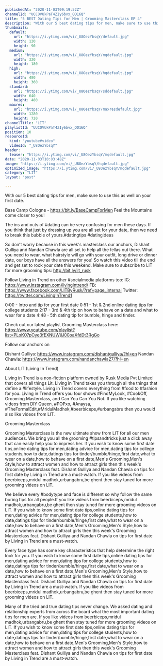 ```yaml
---
publishedAt: "2020-11-03T09:19:52Z"
channelId: "UCCOVUkPaT4ZIy6bvx_OO16Q"
title: "5 BEST Dating Tips for Men | Grooming Masterclass EP 4"
description: "With our 5 best dating tips for men, make sure to use this as well on your first date.\n\nBase Camp Cologne - https://bit.ly/BaseCampForMen\nFeel the Mountains come closer to you! \n\nThe ins and outs of #dating can be very confusing for men these days. If you think that just by dressing up you are all set for your date, then we need to break this bubble of yours.#datingtips #datingideas\n\nSo don't worry because in this week's masterclass our anchors, Dishant Gulliya and Nandan Chawla are all set to help all the fellas out there. What you need to wear, what hairstyle will go with your outfit, long drive or dinner date, our boys have all the answers for you! So watch this video till the end and get set to rock your date this weekend. Make sure to subscribe to LIT for more grooming tips: http://bit.ly/lit_rusk\n\nFollow Living in Trend on other #socialmedia platforms too:\nIG: https://www.instagram.com/livingintrend/\nFB: https://www.facebook.com/LITByRusk/?ref=page_internal \nTwitter: https://twitter.com/LivingInTrend1\n\n0:00 - Intro and tip for your first date\n0:51 - 1st & 2nd online dating tips for college students\n2:17 - 3rd & 4th tip on how to behave on a date and what to wear for a date\n4:48 - 5th dating tip for bumble, hinge and tinder.\n\nCheck out our latest playlist Grooming Masterclass here: https://www.youtube.com/playlist?list=PLoK07pOye3fEXNUWjlJ00oaXfdDt3RgGo\n\nFollow our anchors on\n\nDishant Gulliya: https://www.instagram.com/dishantgulliya/?hl=en\nNandan Chawla: https://www.instagram.com/nandanchawla27/?hl=en\n\nAbout LIT (Living In Trend)\n\nLiving in Trend is a non-fiction platform owned by Rusk Media Pvt Limited that covers all things Lit. Living in Trend takes you through all the things that define a #lifestyle. Living in Trend covers everything from #food to #fashion for you. Living in Trend offers you four shows #FindMyLook, #CookOff, Grooming Masterclass, and Can You Can You Not. If you like watching videos from DIY Queen, #POPxo, #Anaysa, #TheFormalEdit,#MridulMadhok,#beerbiceps,#urbangabru then you would also like videos from LIT. \n\nGrooming Masterclass\n\nGrooming Masterclass is the new ultimate show from LIT for all our men audiences. We bring you all the grooming #tipsandtricks just a click away that can easily help you to impress her. If you wish to know some first date tips,online dating tips for men,dating advice for men,dating tips for college students,how to date,datings tips for tinder/bumble/hinge,first date,what to wear on a date,how to behave on a first date,Men's Grooming,Men's Style,how to attract women and how to attract girls then this week's Grooming Masterclass feat. Dishant Gulliya and Nandan Chawla on tips for first date by Living in Trend are a must-watch. If you like videos from beerbiceps,mridul madhok,urbangabru,be ghent then stay tuned for more grooming videos on LIT.\n\nWe believe every #bodytype and face is different so why follow the same boring tips for all people.If you like videos from beerbiceps,mridul madhok,urbangabru,be ghent then stay tuned for more grooming videos on LIT. If you wish to know some first date tips,online dating tips for men,dating advice for men,dating tips for college students,how to date,datings tips for tinder/bumble/hinge,first date,what to wear on a date,how to behave on a first date,Men's Grooming,Men's Style,how to attract women and how to attract girls then this week's Grooming Masterclass feat. Dishant Gulliya and Nandan Chawla on tips for first date by Living in Trend are a must-watch. \n\nEvery face type has some key characteristics that help determine the right look for you. If you wish to know some first date tips,online dating tips for men,dating advice for men,dating tips for college students,how to date,datings tips for tinder/bumble/hinge,first date,what to wear on a date,how to behave on a first date,Men's Grooming,Men's Style,how to attract women and how to attract girls then this week's Grooming Masterclass feat. Dishant Gulliya and Nandan Chawla on tips for first date by Living in Trend are a must-watch. If you like videos from beerbiceps,mridul madhok,urbangabru,be ghent then stay tuned for more grooming videos on LIT.\n\nMany of the tried and true dating tips never change. We asked dating and relationship experts from across the board what the most important dating tips for men are. If you like videos from beerbiceps,mridul madhok,urbangabru,be ghent then stay tuned for more grooming videos on LIT. If you wish to know some first date tips,online dating tips for men,dating advice for men,dating tips for college students,how to date,datings tips for tinder/bumble/hinge,first date,what to wear on a date,how to behave on a first date,Men's Grooming,Men's Style,how to attract women and how to attract girls then this week's Grooming Masterclass feat. Dishant Gulliya and Nandan Chawla on tips for first date by Living in Trend are a must-watch."
thumbnails:
  default:
    url: "https://i.ytimg.com/vi/_U8OezYbsqY/default.jpg"
    width: 120
    height: 90
  medium:
    url: "https://i.ytimg.com/vi/_U8OezYbsqY/mqdefault.jpg"
    width: 320
    height: 180
  high:
    url: "https://i.ytimg.com/vi/_U8OezYbsqY/hqdefault.jpg"
    width: 480
    height: 360
  standard:
    url: "https://i.ytimg.com/vi/_U8OezYbsqY/sddefault.jpg"
    width: 640
    height: 480
  maxres:
    url: "https://i.ytimg.com/vi/_U8OezYbsqY/maxresdefault.jpg"
    width: 1280
    height: 720
channelTitle: "LIT"
playlistId: "UUCOVUkPaT4ZIy6bvx_OO16Q"
position: 10
resourceId:
  kind: "youtube#video"
  videoId: "_U8OezYbsqY"
header:
  teaser: "https://i.ytimg.com/vi/_U8OezYbsqY/mqdefault.jpg"
date: "2020-11-03T10:03:48Z"
image: "https://i.ytimg.com/vi/_U8OezYbsqY/hqdefault.jpg"
optimized_image: "https://i.ytimg.com/vi/_U8OezYbsqY/mqdefault.jpg"
category: "LIT"
layout: "post"

---
```

With our 5 best dating tips for men, make sure to use this as well on your first date.

Base Camp Cologne - https://bit.ly/BaseCampForMen
Feel the Mountains come closer to you! 

The ins and outs of #dating can be very confusing for men these days. If you think that just by dressing up you are all set for your date, then we need to break this bubble of yours.#datingtips #datingideas

So don't worry because in this week's masterclass our anchors, Dishant Gulliya and Nandan Chawla are all set to help all the fellas out there. What you need to wear, what hairstyle will go with your outfit, long drive or dinner date, our boys have all the answers for you! So watch this video till the end and get set to rock your date this weekend. Make sure to subscribe to LIT for more grooming tips: http://bit.ly/lit_rusk

Follow Living in Trend on other #socialmedia platforms too:
IG: https://www.instagram.com/livingintrend/
FB: https://www.facebook.com/LITByRusk/?ref=page_internal 
Twitter: https://twitter.com/LivingInTrend1

0:00 - Intro and tip for your first date
0:51 - 1st & 2nd online dating tips for college students
2:17 - 3rd & 4th tip on how to behave on a date and what to wear for a date
4:48 - 5th dating tip for bumble, hinge and tinder.

Check out our latest playlist Grooming Masterclass here: https://www.youtube.com/playlist?list=PLoK07pOye3fEXNUWjlJ00oaXfdDt3RgGo

Follow our anchors on

Dishant Gulliya: https://www.instagram.com/dishantgulliya/?hl=en
Nandan Chawla: https://www.instagram.com/nandanchawla27/?hl=en

About LIT (Living In Trend)

Living in Trend is a non-fiction platform owned by Rusk Media Pvt Limited that covers all things Lit. Living in Trend takes you through all the things that define a #lifestyle. Living in Trend covers everything from #food to #fashion for you. Living in Trend offers you four shows #FindMyLook, #CookOff, Grooming Masterclass, and Can You Can You Not. If you like watching videos from DIY Queen, #POPxo, #Anaysa, #TheFormalEdit,#MridulMadhok,#beerbiceps,#urbangabru then you would also like videos from LIT. 

Grooming Masterclass

Grooming Masterclass is the new ultimate show from LIT for all our men audiences. We bring you all the grooming #tipsandtricks just a click away that can easily help you to impress her. If you wish to know some first date tips,online dating tips for men,dating advice for men,dating tips for college students,how to date,datings tips for tinder/bumble/hinge,first date,what to wear on a date,how to behave on a first date,Men's Grooming,Men's Style,how to attract women and how to attract girls then this week's Grooming Masterclass feat. Dishant Gulliya and Nandan Chawla on tips for first date by Living in Trend are a must-watch. If you like videos from beerbiceps,mridul madhok,urbangabru,be ghent then stay tuned for more grooming videos on LIT.

We believe every #bodytype and face is different so why follow the same boring tips for all people.If you like videos from beerbiceps,mridul madhok,urbangabru,be ghent then stay tuned for more grooming videos on LIT. If you wish to know some first date tips,online dating tips for men,dating advice for men,dating tips for college students,how to date,datings tips for tinder/bumble/hinge,first date,what to wear on a date,how to behave on a first date,Men's Grooming,Men's Style,how to attract women and how to attract girls then this week's Grooming Masterclass feat. Dishant Gulliya and Nandan Chawla on tips for first date by Living in Trend are a must-watch. 

Every face type has some key characteristics that help determine the right look for you. If you wish to know some first date tips,online dating tips for men,dating advice for men,dating tips for college students,how to date,datings tips for tinder/bumble/hinge,first date,what to wear on a date,how to behave on a first date,Men's Grooming,Men's Style,how to attract women and how to attract girls then this week's Grooming Masterclass feat. Dishant Gulliya and Nandan Chawla on tips for first date by Living in Trend are a must-watch. If you like videos from beerbiceps,mridul madhok,urbangabru,be ghent then stay tuned for more grooming videos on LIT.

Many of the tried and true dating tips never change. We asked dating and relationship experts from across the board what the most important dating tips for men are. If you like videos from beerbiceps,mridul madhok,urbangabru,be ghent then stay tuned for more grooming videos on LIT. If you wish to know some first date tips,online dating tips for men,dating advice for men,dating tips for college students,how to date,datings tips for tinder/bumble/hinge,first date,what to wear on a date,how to behave on a first date,Men's Grooming,Men's Style,how to attract women and how to attract girls then this week's Grooming Masterclass feat. Dishant Gulliya and Nandan Chawla on tips for first date by Living in Trend are a must-watch.